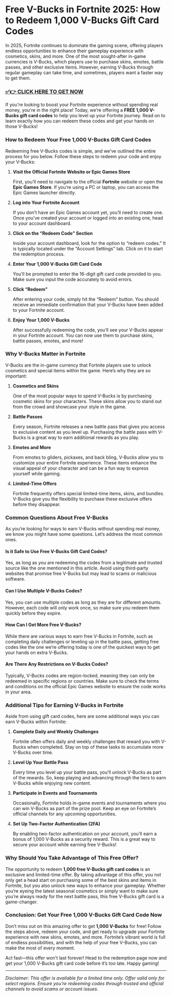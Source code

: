 # Free V-Bucks in Fortnite 2025: How to Redeem 1,000 V-Bucks Gift Card Codes

In 2025, Fortnite continues to dominate the gaming scene, offering players endless opportunities to enhance their gameplay experience with cosmetics, skins, and more. One of the most sought-after in-game currencies is V-Bucks, which players use to purchase skins, emotes, battle passes, and other exclusive items. However, earning V-Bucks through regular gameplay can take time, and sometimes, players want a faster way to get them.

### [✅👉 CLICK HERE TO GET NOW](https://justfree.xyz/get/it/now/)

If you're looking to boost your Fortnite experience without spending real money, you're in the right place! Today, we’re offering a **FREE 1,000 V-Bucks gift card codes** to help you level up your Fortnite journey. Read on to learn exactly how you can redeem these codes and get your hands on those V-Bucks!

### How to Redeem Your Free 1,000 V-Bucks Gift Card Codes

Redeeming free V-Bucks codes is simple, and we’ve outlined the entire process for you below. Follow these steps to redeem your code and enjoy your V-Bucks:

1. **Visit the Official Fortnite Website or Epic Games Store**
   
   First, you’ll need to navigate to the official **Fortnite** website or open the **Epic Games Store**. If you’re using a PC or laptop, you can access the Epic Games launcher directly.

2. **Log into Your Fortnite Account**
   
   If you don’t have an Epic Games account yet, you’ll need to create one. Once you’ve created your account or logged into an existing one, head to your account dashboard.

3. **Click on the “Redeem Code” Section**

   Inside your account dashboard, look for the option to “redeem codes.” It is typically located under the "Account Settings" tab. Click on it to start the redemption process.

4. **Enter Your 1,000 V-Bucks Gift Card Code**
   
   You’ll be prompted to enter the 16-digit gift card code provided to you. Make sure you input the code accurately to avoid errors.

5. **Click “Redeem”**
   
   After entering your code, simply hit the “Redeem” button. You should receive an immediate confirmation that your V-Bucks have been added to your Fortnite account.

6. **Enjoy Your 1,000 V-Bucks**
   
   After successfully redeeming the code, you’ll see your V-Bucks appear in your Fortnite account. You can now use them to purchase skins, battle passes, emotes, and more!

### Why V-Bucks Matter in Fortnite

V-Bucks are the in-game currency that Fortnite players use to unlock cosmetics and special items within the game. Here’s why they are so important:

1. **Cosmetics and Skins**
   
   One of the most popular ways to spend V-Bucks is by purchasing cosmetic skins for your characters. These skins allow you to stand out from the crowd and showcase your style in the game.

2. **Battle Passes**
   
   Every season, Fortnite releases a new battle pass that gives you access to exclusive content as you level up. Purchasing the battle pass with V-Bucks is a great way to earn additional rewards as you play.

3. **Emotes and More**
   
   From emotes to gliders, pickaxes, and back bling, V-Bucks allow you to customize your entire Fortnite experience. These items enhance the visual appeal of your character and can be a fun way to express yourself while gaming.

4. **Limited-Time Offers**
   
   Fortnite frequently offers special limited-time items, skins, and bundles. V-Bucks give you the flexibility to purchase these exclusive offers before they disappear.

### Common Questions About Free V-Bucks

As you’re looking for ways to earn V-Bucks without spending real money, we know you might have some questions. Let’s address the most common ones.

#### Is it Safe to Use Free V-Bucks Gift Card Codes?

Yes, as long as you are redeeming the codes from a legitimate and trusted source like the one mentioned in this article. Avoid using third-party websites that promise free V-Bucks but may lead to scams or malicious software.

#### Can I Use Multiple V-Bucks Codes?

Yes, you can use multiple codes as long as they are for different amounts. However, each code will only work once, so make sure you redeem them quickly before they expire.

#### How Can I Get More Free V-Bucks?

While there are various ways to earn free V-Bucks in Fortnite, such as completing daily challenges or leveling up in the battle pass, getting free codes like the one we’re offering today is one of the quickest ways to get your hands on extra V-Bucks.

#### Are There Any Restrictions on V-Bucks Codes?

Typically, V-Bucks codes are region-locked, meaning they can only be redeemed in specific regions or countries. Make sure to check the terms and conditions on the official Epic Games website to ensure the code works in your area.

### Additional Tips for Earning V-Bucks in Fortnite

Aside from using gift card codes, here are some additional ways you can earn V-Bucks within Fortnite:

1. **Complete Daily and Weekly Challenges**
   
   Fortnite often offers daily and weekly challenges that reward you with V-Bucks when completed. Stay on top of these tasks to accumulate more V-Bucks over time.

2. **Level Up Your Battle Pass**
   
   Every time you level up your battle pass, you’ll unlock V-Bucks as part of the rewards. So, keep playing and advancing through the tiers to earn V-Bucks while enjoying new content.

3. **Participate in Events and Tournaments**
   
   Occasionally, Fortnite holds in-game events and tournaments where you can win V-Bucks as part of the prize pool. Keep an eye on Fortnite’s official channels for any upcoming opportunities.

4. **Set Up Two-Factor Authentication (2FA)**
   
   By enabling two-factor authentication on your account, you’ll earn a bonus of 1,000 V-Bucks as a security reward. This is a great way to secure your account while earning free V-Bucks!

### Why Should You Take Advantage of This Free Offer?

The opportunity to redeem **1,000 free V-Bucks gift card codes** is an exclusive and limited-time offer. By taking advantage of this offer, you not only get a head start on purchasing some of the best skins and items in Fortnite, but you also unlock new ways to enhance your gameplay. Whether you’re eyeing the latest seasonal cosmetics or simply want to make sure you’re always ready for the next battle pass, this free V-Bucks gift card is a game-changer.

### Conclusion: Get Your Free 1,000 V-Bucks Gift Card Code Now

Don’t miss out on this amazing offer to get **1,000 V-Bucks** for free! Follow the steps above, redeem your code, and get ready to upgrade your Fortnite experience with new skins, emotes, and more. Fortnite’s vibrant world is full of endless possibilities, and with the help of your free V-Bucks, you can make the most of every moment.

Act fast—this offer won’t last forever! Head to the redemption page now and get your 1,000 V-Bucks gift card code before it’s too late. Happy gaming!

---
*Disclaimer: This offer is available for a limited time only. Offer valid only for select regions. Ensure you’re redeeming codes through trusted and official channels to avoid scams or account issues.*
